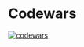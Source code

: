 # Codewars
[![codewars](https://www.codewars.com/users/Qwanead/badges/large)](https://www.codewars.com/users/Qwanead)
